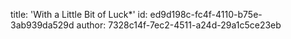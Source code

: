 title: 'With a Little Bit of Luck*'
id: ed9d198c-fc4f-4110-b75e-3ab939da529d
author: 7328c14f-7ec2-4511-a24d-29a1c5ce23eb
